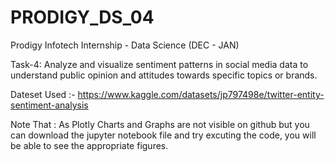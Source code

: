 # PRODIGY_DS_04
Prodigy Infotech Internship - Data Science (DEC - JAN)

Task-4: Analyze and visualize sentiment patterns in social media data to understand public opinion and attitudes towards specific topics or brands.

Dateset Used :- https://www.kaggle.com/datasets/jp797498e/twitter-entity-sentiment-analysis

Note That : As Plotly Charts and Graphs are not visible on github but you can download the jupyter notebook file and try excuting the code, you will be able to see the appropriate figures.
